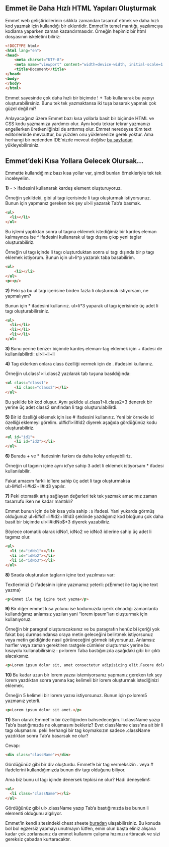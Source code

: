 

## Emmet ile Daha Hızlı HTML Yapıları Oluşturmak

Emmet web geliştiricilerinin sıklıkla zamandan tasarruf etmek ve daha hızlı kod yazmak için kullandığı bir eklentidir. Emmet’in temel mantığı, yazılımcıya kodlama yaparken zaman kazandırmasıdır. Örneğin hepimiz bir html dosyasının iskeletini biliriz:
```html
<!DOCTYPE html>
<html lang="en">
<head>
    <meta charset="UTF-8">
    <meta name="viewport" content="width=device-width, initial-scale=1.0">
    <title>Document</title>
</head>
<body>
</body>
</html>
```

Emmet sayesinde çok daha hızlı bir biçimde ! + Tab kullanarak bu yapıyı oluşturabilirsiniz. Bunu tek tek yazmaktansa iki tuşa basarak yapmak çok güzel değil mi?

Anlayacağınız üzere Emmet bazı kısa yollarla basit bir biçimde HTML ve CSS kodu yazmamıza yardımcı olur. Aynı kodu tekrar tekrar yazmanızı engellerken üretkenliğinizi de arttırmış olur. Emmet neredeyse tüm text editörlerinde mevcuttur, bu yüzden onu yüklemenize gerek yoktur. Ama herhangi bir nedenden IDE’nizde mevcut değilse [bu sayfadan](https://emmet.io/download/) yükleyebilirsiniz.

## Emmet’deki Kısa Yollara Gelecek Olursak...

Emmette kullandığımız bazı kısa yollar var, şimdi bunları örnekleriyle tek tek inceleyelim.

<b>1)</b>  - > ifadesini kullanarak kardeş element oluşturuyoruz.

Örneğin şekildeki, gibi ul tagı içerisinde li tagı oluşturmak istiyorsunuz. Bunun için yapmanız gereken tek şey ul>li yazarak Tab’a basmak.
```html
<ul>
  <li></li> 
</ul>
```
Bu işlemi yaptıktan sonra ul tagına eklemek istediğimiz bir kardeş eleman kalmayınca ise ^ ifadesini kullanarak ul tagı dışına çıkıp yeni taglar oluşturabiliriz.

Örneğin ul tagı içinde li tagı oluşturduktan sonra ul tagı dışında bir p tagı eklemek istiyorum. Bunun için ul>li^p yazarak taba basabilirim.
```html
<ul>
    <li></li> 
</ul>
<p><p/>
```
<b>2) </b> Peki ya bu ul tagı içerisine birden fazla li oluşturmak istiyorsam, ne yapmalıyım?

Bunun için * ifadesini kullanırız. ul>li*3 yaparak ul tagı içerisinde üç adet li tagı oluşturabilirsiniz.
```html
<ul>
  <li></li> 
  <li></li> 
  <li></li> 
</ul>
```

<b>3) </b> Bunu yerine benzer biçimde kardeş eleman-tag eklemek için + ifadesi de kullanılabilirdi: ul>li+li+li

<b>4) </b> Tag eklerken onlara class özelliği vermek için de . ifadesini kullanırız.

Örneğin ul.class1>li.class2 yazılarak tab tuşuna basıldığında:
```html
<ul class="class1">
    <li class="class2"></li>
</ul>
```
Bu şekilde bir kod oluşur. Aynı şekilde ul.class1>li.class2*3 denerek bir yerine üç adet class2 sınıfından li tagı oluşturulabilirdi.

<b>5) </b> Bir id özelliği eklemek için ise # ifadesini kullanırız. Yeni bir örnekle id özelliği eklemeyi görelim. ul#id1>li#id2 diyerek aşağıda gördüğünüz kodu oluşturabiliriz.
```html
<ul id="id1">
    <li id="id2"></li>
</ul>
```

<b>6) </b> Burada + ve * ifadesinin farkını da daha kolay anlayabiliriz.

Örneğin ul tagının içine aynı id’ye sahip 3 adet li eklemek istiyorsam * ifadesi kullanılabilir.

Fakat amacım farklı id’lere sahip üç adet li tagı oluşturmaksa ul>li#id1+li#id2+li#id3 yapılır.

<b>7) </b> Peki otomatik artış sağlayan değerleri tek tek yazmak amacımız zaman tasarrufu iken ne kadar mantıklı?

Emmet bunun için de bir kısa yola sahip ```:$``` ifadesi. Yani yukarda görmüş olduğunuz ul>li#id1+li#id2+li#id3 şeklinde yazdığımız kod bloğunu çok daha basit bir biçimde ul>li#idNo$*3 diyerek yazabiliriz.

Böylece otomatik olarak idNo1, idNo2 ve idNo3 idlerine sahip üç adet li tagımız olur.
```html
<ul>
  <li id="idNo1"></li>
  <li id="idNo2"></li>
  <li id="idNo3"></li>
</ul>
```
<b>8) </b> Sırada oluşturulan tagların içine text yazılması var:

Textlerimizi {} ifadesinin içine yazmamız yeterli: p{Emmet ile tag içine text yazma}
```html
<p>Emmet ile tag içine text yazma</p>
```

<b>9) </b> Bir diğer emmet kısa yolunu ise kodumuzda içerik olmadığı zamanlarda kullandığımız anlamsız yazıları yani “lorem ipsum”ları oluşturmak için kullanıyoruz.

Örneğin bir paragraf oluşturacaksınız ve bu paragrafın henüz bi içeriği yok fakat boş durmasındansa oraya metin geleceğini belirtmek istiyorsunuz veya metin geldiğinde nasıl görüneceğini görmek istiyorsunuz. Anlamsız harfler veya zaman gerektiren rastgele cümleler oluşturmak yerine bu kısayolu kullanabilirsiniz : p>lorem Taba bastığınızda aşağıdaki gibi bir çıktı alacaksınız.
```html
<p>Lorem ipsum dolor sit, amet consectetur adipisicing elit.Facere dolore sint ea? Molestiae ratione ullam, illo commodi ipsum soluta mollitia itaque,maiores maxime natus reiciendis architecto. Quaerat culpa beatae dicta.</p>
```
<b>10) </b> Bu kadar uzun bir lorem yazısı istemiyorsanız yapmanız gereken tek şey lorem yazdıktan sonra yanına kaç kelimeli bir lorem oluşturmak istediğinizi eklemek.

Örneğin 5 kelimeli bir lorem yazısı istiyorsunuz. Bunun için p>lorem5 yazmanız yeterli.
```html
<p>Lorem ipsum dolor sit amet.</p>
```
<b>11) </b> Son olarak Emmet’in bir özelliğinden bahsedeceğim. li.className yazıp Tab’a bastığımızda ne oluşmasını bekleriz? Evet className class’ına ait bir li tagı oluşmasını. peki herhangi bir tag koymaksızın sadece .className yazdıktan sonra Tab’a basarsak ne olur?

Cevap:
```html
<div class="className"></div>
```
Gördüğünüz gibi bir div oluşturdu. Emmet’e bir tag vermeksizin . veya # ifadelerini kullandığımızda bunun div tagı olduğunu biliyor.

Ama biz bunu ul tagı içinde denersek tepkisi ne olur? Hadi deneyelim!:
```html
<ul>
  <li class="className"></li>
</ul>
```

Gördüğünüz gibi ul>.className yazıp Tab’a bastığımızda ise bunun li elementi olduğunu algılıyor.

Emmet’in kendi sitesindeki cheat sheete [buradan](https://docs.emmet.io/cheat-sheet/) ulaşabilirsiniz. Bu konuda bol bol egzersiz yapmayı unutmayın lütfen, emin olun başta eliniz alışana kadar çok zorlansanız da emmet kullanımı çalışma hızınızı arttıracak ve sizi gereksiz çabadan kurtaracaktır.
